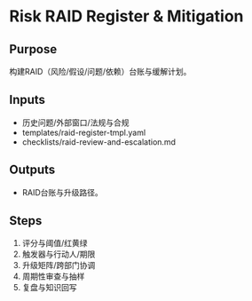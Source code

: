 # Risk RAID Register & Mitigation

## Purpose

构建RAID（风险/假设/问题/依赖）台账与缓解计划。

## Inputs

- 历史问题/外部窗口/法规与合规
- templates/raid-register-tmpl.yaml
- checklists/raid-review-and-escalation.md

## Outputs

- RAID台账与升级路径。

## Steps

1. 评分与阈值/红黄绿
2. 触发器与行动人/期限
3. 升级矩阵/跨部门协调
4. 周期性审查与抽样
5. 复盘与知识回写
